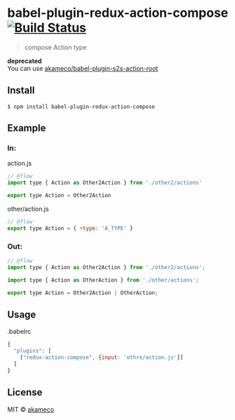 # babel-plugin-redux-action-compose [![Build Status](https://travis-ci.org/akameco/babel-plugin-redux-action-compose.svg?branch=master)](https://travis-ci.org/akameco/babel-plugin-redux-action-compose)

> compose Action type

**deprecated**  
You can use [akameco/babel-plugin-s2s-action-root](https://github.com/akameco/babel-plugin-s2s-action-root)

## Install

```
$ npm install babel-plugin-redux-action-compose
```

## Example

### In:

action.js

```js
// @flow
import type { Action as Other2Action } from './other2/actions'

export type Action = Other2Action
```

other/action.js

```js
// @flow
export type Action = { +type: 'A_TYPE' }
```

### Out:

```js
// @flow
import type { Action as Other2Action } from './other2/actions';

import type { Action as OtherAction } from './other/actions';

export type Action = Other2Action | OtherAction;
```

## Usage

.babelrc

```js
{
  "plugins": [
    ["redux-action-compose", {input: 'othre/action.js'}]
  ]
}
```

## License

MIT © [akameco](https://akameco.github.io)

